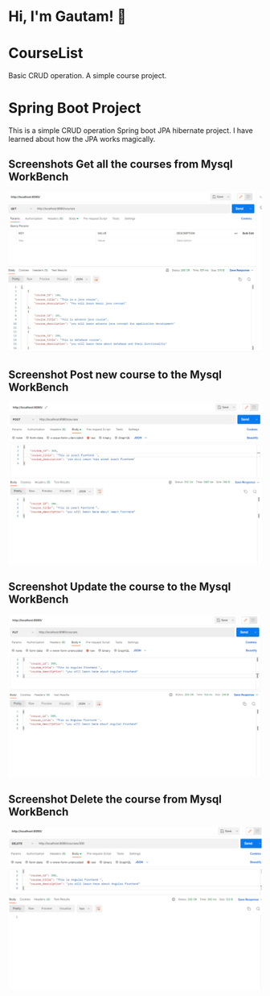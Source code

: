 # Hi, I'm Gautam! 👋
# CourseList

Basic CRUD operation. A simple course project.

# Spring Boot Project

This is a simple CRUD operation Spring boot JPA hibernate project.
I have learned about how the JPA works magically.




## Screenshots Get all the courses from Mysql WorkBench 

![API Call throgh postman](https://github.com/imjgautam/CourseList/blob/master/Project%20Snapshot/get%20course.png)

## Screenshot  Post new course to the Mysql WorkBench 

![API Call throgh postman](https://github.com/imjgautam/CourseList/blob/master/Project%20Snapshot/post%20course%20req.png)

## Screenshot  Update the course to the Mysql WorkBench 

![API Call throgh postman](https://github.com/imjgautam/CourseList/blob/master/Project%20Snapshot/put%20course%20req.png)

## Screenshot  Delete the course from Mysql WorkBench 

![API Call throgh postman](https://github.com/imjgautam/CourseList/blob/master/Project%20Snapshot/del%20course%20req.png)




